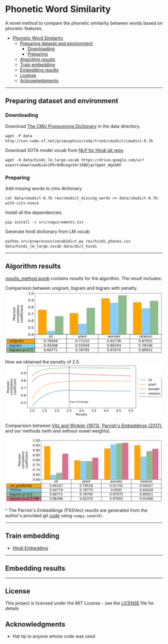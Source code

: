 # Phonetic Word Similarity

A novel method to compare the phonetic similarity between words based on phonetic features.

- [Phonetic Word Similarity](#phonetic-word-similarity)
  - [Preparing dataset and environment](#preparing-dataset-and-environment)
    - [Downloading](#downloading)
    - [Preparing](#preparing)
  - [Algorithm results](#algorithm-results)
  - [Train embedding](#train-embedding)
  - [Embedding results](#embedding-results)
  - [License](#license)
  - [Acknowledgments](#acknowledgments)

---

## Preparing dataset and environment

### Downloading

Download [The CMU Pronouncing Dictionary](http://www.speech.cs.cmu.edu/cgi-bin/cmudict) in the data directory.

```
wget -P data http://svn.code.sf.net/p/cmusphinx/code/trunk/cmudict/cmudict-0.7b
```

Download SOTA model vocab from [NLP for Hindi git repo](https://github.com/goru001/nlp-for-hindi).

```
wget -O data/hindi_lm_large.vocab https://drive.google.com/uc?export=download&id=1P6r8UBcegvVmr1kBDjqcYppmt_WgnbNt
```

### Preparing

Add missing words to cmu dictionary

```
cat data/cmudict-0.7b res/cmudict_missing_words >> data/cmudict-0.7b-with-vitz-nonce
```

Install all the dependencies.

```
pip install -r src/requirements.txt
```

Generate hindi dictionary from LM vocab

```
python src/preprocess/vocab2dict.py res/hindi_phones.csv data/hindi_lm_large.vocab data/dict_hindi
```

---

## Algorithm results

[results_method.ipynb](src/results_method.ipynb) contains results for the algorithm. The result includes:

Comparision between unigram, bigram and bigram with penalty.
![01](docs/img/01_unigram_vs_bigram.png)

How we obtained the penalty of 2.5.
![02](docs/img/02_penalty.png)

Comparision between [Vitz and Winkler (1973)](https://www.researchgate.net/publication/232418589_Predicting_the_Judged_Similarity_of_Sound_of_English_words), [Parrish's Embeddings (2017)](https://aaai.org/ocs/index.php/AIIDE/AIIDE17/paper/view/15879), and our methods (with and without vowel weights).

![03](docs/img/03_compare.png)

^ The Parrish's Embeddings (PSSVec) results are generated from the author's provided git [code](https://github.com/aparrish/phonetic-similarity-vectors) using `numpy.seed(0)`.

---

## Train embedding

* [Hindi Embedding](embedding_hindi/ReadMe.md)

---

## Embedding results

---

## License

This project is licensed under the MIT License - see the [LICENSE](LICENSE) file for details

## Acknowledgments

* Hat tip to anyone whose code was used
